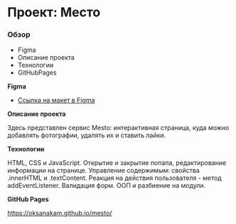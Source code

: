 # Проект: Место

### Обзор

* Figma
* Описание проекта
* Технологии
* GitHubPages

**Figma**

* [Ссылка на макет в Figma](https://www.figma.com/file/2cn9N9jSkmxD84oJik7xL7/JavaScript.-Sprint-4?node-id=0%3A1)

**Описание проекта**

Здесь представлен сервис Mesto: интерактивная страница, куда можно добавлять фотографии, удалять их и ставить лайки.

**Технологии**

HTML, CSS и JavaScript. Открытие и закрытие попапа, редактирование информации на странице. Управление содержимым: свойства .innerHTML и .textContent. Реакция на действия пользователя - метод addEventListener.
Валидация форм. ООП и разбиение на модули.

**GitHub Pages**

https://oksanakam.github.io/mesto/